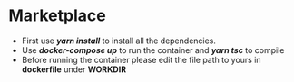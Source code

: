 # Marketplace
* First use ***yarn install*** to install all the dependencies.
* Use ***docker-compose up*** to run the container and ***yarn tsc*** to compile
* Before running the container please edit the file path to yours in **dockerfile** under **WORKDIR**
